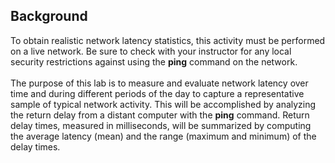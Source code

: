 ## Background
To obtain realistic network latency statistics, this activity must be performed on a live network. Be sure to check with your instructor for any local security restrictions against using the **ping** command on the network.<br><br>
The purpose of this lab is to measure and evaluate network latency over time and during different periods of the day to capture a representative sample of typical network activity. This will be accomplished by analyzing the return delay from a distant computer with the **ping** command. Return delay times, measured in milliseconds, will be summarized by computing the average latency (mean) and the range (maximum and minimum) of the delay times.

